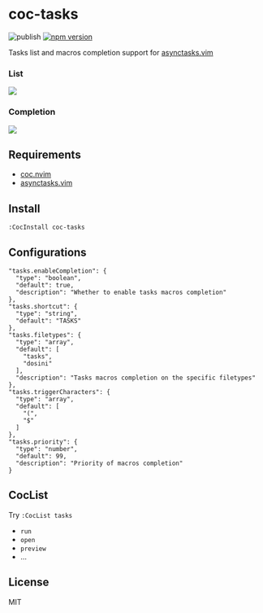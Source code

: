 # coc-tasks

![publish](https://github.com/voldikss/coc-tasks/workflows/publish/badge.svg)
[![npm version](https://badge.fury.io/js/coc-tasks.svg)](https://badge.fury.io/js/coc-tasks)

Tasks list and macros completion support for [asynctasks.vim](https://github.com/skywind3000/asynctasks.vim)

### List

![](https://user-images.githubusercontent.com/20282795/75665130-a6c1b900-5cae-11ea-89a1-c2fcca223d71.png)

### Completion

![](https://user-images.githubusercontent.com/20282795/94645816-6519ef00-031f-11eb-9f64-3282fa1c8a8b.gif)

## Requirements

- [coc.nvim](https://github.com/neoclide/coc.nvim)
- [asynctasks.vim](https://github.com/skywind3000/asynctasks.vim)

## Install

```
:CocInstall coc-tasks
```

## Configurations

```jsonc
"tasks.enableCompletion": {
  "type": "boolean",
  "default": true,
  "description": "Whether to enable tasks macros completion"
},
"tasks.shortcut": {
  "type": "string",
  "default": "TASKS"
},
"tasks.filetypes": {
  "type": "array",
  "default": [
    "tasks",
    "dosini"
  ],
  "description": "Tasks macros completion on the specific filetypes"
},
"tasks.triggerCharacters": {
  "type": "array",
  "default": [
    "(",
    "$"
  ]
},
"tasks.priority": {
  "type": "number",
  "default": 99,
  "description": "Priority of macros completion"
}
```

## CocList

Try `:CocList tasks`

- `run`
- `open`
- `preview`
- ...

## License

MIT
